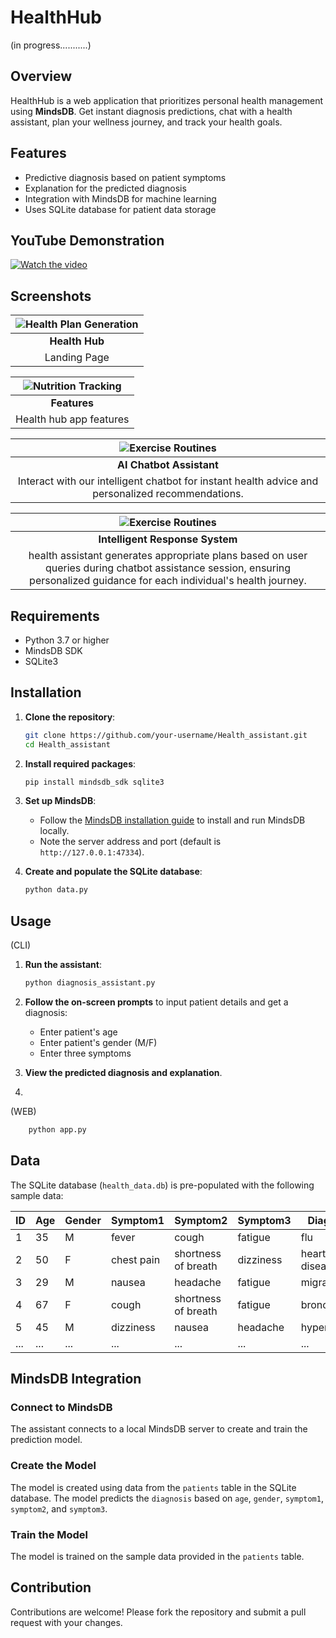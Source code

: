 # HealthHub
(in progress...........)
## Overview
HealthHub is a web application that prioritizes personal health management using **MindsDB**. Get instant diagnosis predictions, chat with a health assistant, plan your wellness journey, and track your health goals.


## Features
- Predictive diagnosis based on patient symptoms
- Explanation for the predicted diagnosis
- Integration with MindsDB for machine learning
- Uses SQLite database for patient data storage

## YouTube Demonstration



[![Watch the video](https://img.youtube.com/vi/oDEMWkdwTWs/0.jpg)](https://www.youtube.com/watch?v=oDEMWkdwTWs)




## Screenshots
| ![Health Plan Generation](https://github.com/sneha-4-22/Health_assistant/assets/112711068/80e73a53-a012-4681-82a5-55da7fd1730e) |
|:--:|
| **Health Hub** |
| Landing Page |

| ![Nutrition Tracking](https://github.com/sneha-4-22/Health_assistant/assets/112711068/5f9ea399-fc25-4df4-8541-a09ac8a6afe1) |
|:--:|
| **Features** |
| Health hub app features |

| ![Exercise Routines](https://github.com/sneha-4-22/Health_assistant/assets/112711068/a254b73a-d842-4f05-a8dc-69fe8bee56d3) |
|:--:|
| **AI Chatbot Assistant** |
| Interact with our intelligent chatbot for instant health advice and personalized recommendations. |


| ![Exercise Routines](https://github.com/sneha-4-22/Health_assistant/assets/112711068/03e9b841-fce8-4ea7-8b65-d611337630b0) |
|:--:|
| **Intelligent Response System** |
|  health assistant generates appropriate plans based on user queries during chatbot assistance session, ensuring personalized guidance for each individual's health journey. |





## Requirements
- Python 3.7 or higher
- MindsDB SDK
- SQLite3

## Installation

1. **Clone the repository**:
    ```bash
    git clone https://github.com/your-username/Health_assistant.git
    cd Health_assistant
    ```

2. **Install required packages**:
    ```bash
    pip install mindsdb_sdk sqlite3
    ```

3. **Set up MindsDB**:
    - Follow the [MindsDB installation guide](https://docs.mindsdb.com/install) to install and run MindsDB locally.
    - Note the server address and port (default is `http://127.0.0.1:47334`).

4. **Create and populate the SQLite database**:
    ```bash
    python data.py
    ```

## Usage
(CLI)
1. **Run the assistant**:
    ```bash
    python diagnosis_assistant.py
    ```

2. **Follow the on-screen prompts** to input patient details and get a diagnosis:
    - Enter patient's age
    - Enter patient's gender (M/F)
    - Enter three symptoms

3. **View the predicted diagnosis and explanation**.

4. 
(WEB)
```bash
    python app.py
```


##  Data
The SQLite database (`health_data.db`) is pre-populated with the following sample data:

| ID | Age | Gender | Symptom1      | Symptom2             | Symptom3      | Diagnosis       |
|----|-----|--------|---------------|----------------------|---------------|-----------------|
| 1  | 35  | M      | fever         | cough                | fatigue       | flu             |
| 2  | 50  | F      | chest pain    | shortness of breath  | dizziness     | heart disease   |
| 3  | 29  | M      | nausea        | headache             | fatigue       | migraine        |
| 4  | 67  | F      | cough         | shortness of breath  | fatigue       | bronchitis      |
| 5  | 45  | M      | dizziness     | nausea               | headache      | hypertension    |
| ...| ... | ...    | ...           | ...                  | ...           | ...             |

## MindsDB Integration

### Connect to MindsDB
The assistant connects to a local MindsDB server to create and train the prediction model.

### Create the Model
The model is created using data from the `patients` table in the SQLite database. The model predicts the `diagnosis` based on `age`, `gender`, `symptom1`, `symptom2`, and `symptom3`.

### Train the Model
The model is trained on the sample data provided in the `patients` table.

## Contribution
Contributions are welcome! Please fork the repository and submit a pull request with your changes.
